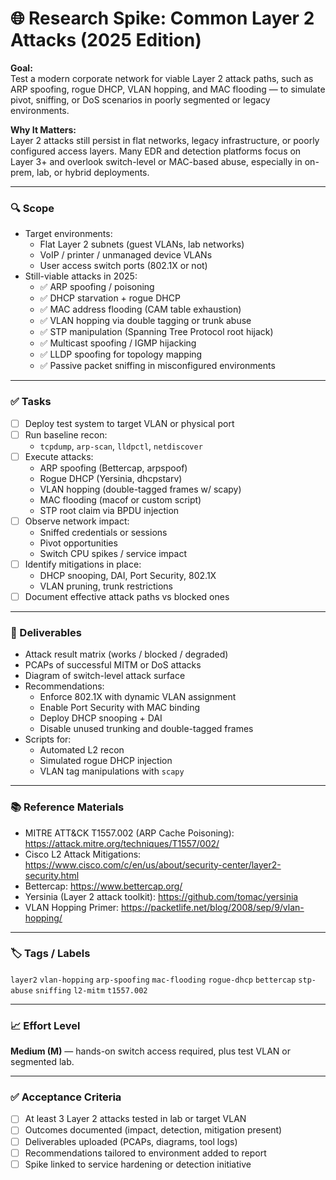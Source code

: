 # 🌐 Research Spike: Common Layer 2 Attacks (2025 Edition)

**Goal:**  
Test a modern corporate network for viable Layer 2 attack paths, such as ARP spoofing, rogue DHCP, VLAN hopping, and MAC flooding — to simulate pivot, sniffing, or DoS scenarios in poorly segmented or legacy environments.

**Why It Matters:**  
Layer 2 attacks still persist in flat networks, legacy infrastructure, or poorly configured access layers. Many EDR and detection platforms focus on Layer 3+ and overlook switch-level or MAC-based abuse, especially in on-prem, lab, or hybrid deployments.

---

### 🔍 Scope
- Target environments:
  - Flat Layer 2 subnets (guest VLANs, lab networks)
  - VoIP / printer / unmanaged device VLANs
  - User access switch ports (802.1X or not)
- Still-viable attacks in 2025:
  - ✅ ARP spoofing / poisoning
  - ✅ DHCP starvation + rogue DHCP
  - ✅ MAC address flooding (CAM table exhaustion)
  - ✅ VLAN hopping via double tagging or trunk abuse
  - ✅ STP manipulation (Spanning Tree Protocol root hijack)
  - ✅ Multicast spoofing / IGMP hijacking
  - ✅ LLDP spoofing for topology mapping
  - ✅ Passive packet sniffing in misconfigured environments

---

### ✅ Tasks
- [ ] Deploy test system to target VLAN or physical port
- [ ] Run baseline recon:
  - `tcpdump`, `arp-scan`, `lldpctl`, `netdiscover`
- [ ] Execute attacks:
  - ARP spoofing (Bettercap, arpspoof)
  - Rogue DHCP (Yersinia, dhcpstarv)
  - VLAN hopping (double-tagged frames w/ scapy)
  - MAC flooding (macof or custom script)
  - STP root claim via BPDU injection
- [ ] Observe network impact:
  - Sniffed credentials or sessions
  - Pivot opportunities
  - Switch CPU spikes / service impact
- [ ] Identify mitigations in place:
  - DHCP snooping, DAI, Port Security, 802.1X
  - VLAN pruning, trunk restrictions
- [ ] Document effective attack paths vs blocked ones

---

### 🎯 Deliverables
- Attack result matrix (works / blocked / degraded)
- PCAPs of successful MITM or DoS attacks
- Diagram of switch-level attack surface
- Recommendations:
  - Enforce 802.1X with dynamic VLAN assignment
  - Enable Port Security with MAC binding
  - Deploy DHCP snooping + DAI
  - Disable unused trunking and double-tagged frames
- Scripts for:
  - Automated L2 recon
  - Simulated rogue DHCP injection
  - VLAN tag manipulations with `scapy`

---

### 📚 Reference Materials
- MITRE ATT&CK T1557.002 (ARP Cache Poisoning): https://attack.mitre.org/techniques/T1557/002/  
- Cisco L2 Attack Mitigations: https://www.cisco.com/c/en/us/about/security-center/layer2-security.html  
- Bettercap: https://www.bettercap.org/  
- Yersinia (Layer 2 attack toolkit): https://github.com/tomac/yersinia  
- VLAN Hopping Primer: https://packetlife.net/blog/2008/sep/9/vlan-hopping/  

---

### 🏷️ Tags / Labels
`layer2` `vlan-hopping` `arp-spoofing` `mac-flooding` `rogue-dhcp` `bettercap` `stp-abuse` `sniffing` `l2-mitm` `t1557.002`

---

### 📈 Effort Level
**Medium (M)** — hands-on switch access required, plus test VLAN or segmented lab.

---

### ✅ Acceptance Criteria
- [ ] At least 3 Layer 2 attacks tested in lab or target VLAN
- [ ] Outcomes documented (impact, detection, mitigation present)
- [ ] Deliverables uploaded (PCAPs, diagrams, tool logs)
- [ ] Recommendations tailored to environment added to report
- [ ] Spike linked to service hardening or detection initiative